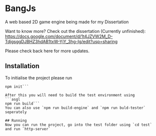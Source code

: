 # BangJs
 A web based 2D game engine being made for my Dissertation
 
 Want to know more? Check out the dissertation (Currently unfinished): https://docs.google.com/document/d/1t4JZVW2M_D-TdjgsggDJBHZ3hdAB1txW-YjY_3hg-Ig/edit?usp=sharing
 
 Please check back here for more updates.

## Installation
 To initialise the project please run
 ```asgl
 npm init```

 After this you will need to build the test environment using
 ```asgl
 npm run build```
 You can also use `npm run build-engine` and `npm run buld-tester` seperately

## Running
 Now you can run the project, go into the test folder using `cd test` and run `http-server`
